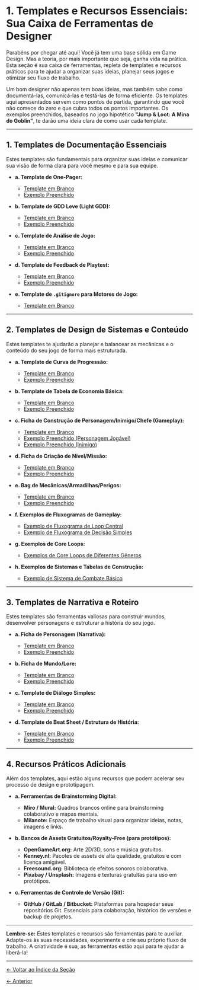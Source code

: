 # 1. Templates e Recursos Essenciais: Sua Caixa de Ferramentas de Designer

Parabéns por chegar até aqui! Você já tem uma base sólida em Game Design. Mas a teoria, por mais importante que seja, ganha vida na prática. Esta seção é sua caixa de ferramentas, repleta de templates e recursos práticos para te ajudar a organizar suas ideias, planejar seus jogos e otimizar seu fluxo de trabalho.

Um bom designer não apenas tem boas ideias, mas também sabe como documentá-las, comunicá-las e testá-las de forma eficiente. Os templates aqui apresentados servem como pontos de partida, garantindo que você não comece do zero e que cubra todos os pontos importantes. Os exemplos preenchidos, baseados no jogo hipotético **"Jump & Loot: A Mina do Goblin"**, te darão uma ideia clara de como usar cada template.

---

## 1. Templates de Documentação Essenciais

Estes templates são fundamentais para organizar suas ideias e comunicar sua visão de forma clara para você mesmo e para sua equipe.

*   **a. Template de One-Pager:**
    *   [Template em Branco](./templates/one_pager_template.md)
    *   [Exemplo Preenchido](./examples/one_pager_example.md)

*   **b. Template de GDD Leve (Light GDD):**
    *   [Template em Branco](./templates/light_gdd_template.md)
    *   [Exemplo Preenchido](./examples/light_gdd_example.md)

*   **c. Template de Análise de Jogo:**
    *   [Template em Branco](./templates/game_analysis_template.md)
    *   [Exemplo Preenchido](./examples/game_analysis_example.md)

*   **d. Template de Feedback de Playtest:**
    *   [Template em Branco](./templates/playtest_feedback_template.md)
    *   [Exemplo Preenchido](./examples/playtest_feedback_example.md)

*   **e. Template de `.gitignore` para Motores de Jogo:**
    *   [Template em Branco](./templates/gitignore_template.md)

---

## 2. Templates de Design de Sistemas e Conteúdo

Estes templates te ajudarão a planejar e balancear as mecânicas e o conteúdo do seu jogo de forma mais estruturada.

*   **a. Template de Curva de Progressão:**
    *   [Template em Branco](./templates/progression_curve_template.md)
    *   [Exemplo Preenchido](./examples/progression_curve_example.md)

*   **b. Template de Tabela de Economia Básica:**
    *   [Template em Branco](./templates/economy_table_template.md)
    *   [Exemplo Preenchido](./examples/economy_table_example.md)

*   **c. Ficha de Construção de Personagem/Inimigo/Chefe (Gameplay):**
    *   [Template em Branco](./templates/character_enemy_boss_sheet_template.md)
    *   [Exemplo Preenchido (Personagem Jogável)](./examples/character_enemy_boss_sheet_player_example.md)
    *   [Exemplo Preenchido (Inimigo)](./examples/character_enemy_boss_sheet_enemy_example.md)

*   **d. Ficha de Criação de Nível/Missão:**
    *   [Template em Branco](./templates/level_quest_sheet_template.md)
    *   [Exemplo Preenchido](./examples/level_quest_sheet_example.md)

*   **e. Bag de Mecânicas/Armadilhas/Perigos:**
    *   [Template em Branco](./templates/mechanics_traps_dangers_bag_template.md)
    *   [Exemplo Preenchido](./examples/mechanics_traps_dangers_bag_example.md)

*   **f. Exemplos de Fluxogramas de Gameplay:**
    *   [Exemplo de Fluxograma de Loop Central](./examples/gameplay_flowchart_core_loop_example.md)
    *   [Exemplo de Fluxograma de Decisão Simples](./examples/gameplay_flowchart_decision_example.md)

*   **g. Exemplos de Core Loops:**
    *   [Exemplos de Core Loops de Diferentes Gêneros](./examples/core_loops_examples.md)

*   **h. Exemplos de Sistemas e Tabelas de Construção:**
    *   [Exemplo de Sistema de Combate Básico](./examples/system_combat_example.md)

---

## 3. Templates de Narrativa e Roteiro

Estes templates são ferramentas valiosas para construir mundos, desenvolver personagens e estruturar a história do seu jogo.

*   **a. Ficha de Personagem (Narrativa):**
    *   [Template em Branco](./templates/character_narrative_sheet_template.md)
    *   [Exemplo Preenchido](./examples/character_narrative_sheet_example.md)

*   **b. Ficha de Mundo/Lore:**
    *   [Template em Branco](./templates/world_lore_sheet_template.md)
    *   [Exemplo Preenchido](./examples/world_lore_sheet_example.md)

*   **c. Template de Diálogo Simples:**
    *   [Template em Branco](./templates/dialogue_template.md)
    *   [Exemplo Preenchido](./examples/dialogue_example.md)

*   **d. Template de Beat Sheet / Estrutura de História:**
    *   [Template em Branco](./templates/story_beat_sheet_template.md)
    *   [Exemplo Preenchido](./examples/story_beat_example.md)

---

## 4. Recursos Práticos Adicionais

Além dos templates, aqui estão alguns recursos que podem acelerar seu processo de design e prototipagem.

*   **a. Ferramentas de Brainstorming Digital:**
    *   **Miro / Mural:** Quadros brancos online para brainstorming colaborativo e mapas mentais.
    *   **Milanote:** Espaço de trabalho visual para organizar ideias, notas, imagens e links.

*   **b. Bancos de Assets Gratuitos/Royalty-Free (para protótipos):**
    *   **OpenGameArt.org:** Arte 2D/3D, sons e música gratuitos.
    *   **Kenney.nl:** Pacotes de assets de alta qualidade, gratuitos e com licença amigável.
    *   **Freesound.org:** Biblioteca de efeitos sonoros colaborativa.
    *   **Pixabay / Unsplash:** Imagens e texturas gratuitas para uso em protótipos.

*   **c. Ferramentas de Controle de Versão (Git):**
    *   **GitHub / GitLab / Bitbucket:** Plataformas para hospedar seus repositórios Git. Essenciais para colaboração, histórico de versões e backup de projetos.

---

**Lembre-se:** Estes templates e recursos são ferramentas para te auxiliar. Adapte-os às suas necessidades, experimente e crie seu próprio fluxo de trabalho. A criatividade é sua, as ferramentas estão aqui para te ajudar a liberá-la!

---
<p align="left">
   <a href="../../README.md"><- Voltar ao Índice da Seção</a>
</p>
<p align="left">
   <a href="../6.Ferramentas_e_Recursos/3.Comunidades_e_Leitura_Recomendada.md"><- Anterior</a>
</p>